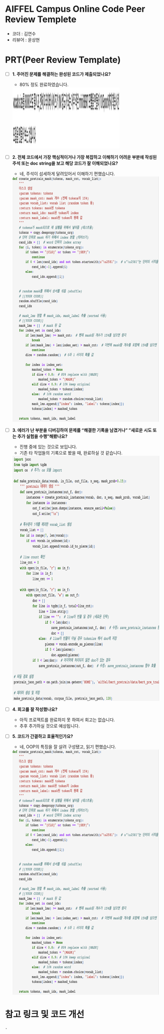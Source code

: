 # AIFFEL Campus Online Code Peer Review Templete
- 코더 : 김연수
- 리뷰어 : 윤상현


# PRT(Peer Review Template)
- [ ]  **1. 주어진 문제를 해결하는 완성된 코드가 제출되었나요?**
    - 80% 정도 완료하였습니다.
    <img src="./img/goal.png"  width="350" height="200">
    
- [ ]  **2. 전체 코드에서 가장 핵심적이거나 가장 복잡하고 이해하기 어려운 부분에 작성된 
  주석 또는 doc string을 보고 해당 코드가 잘 이해되었나요?**
    - 네, 주석이 섬세하게 달려있어서 이해하기 편했습니다.
    <img src="./img/makeMask.png"  width="550" height="800">

- [ ]  **3. 에러가 난 부분을 디버깅하여 문제를 “해결한 기록을 남겼거나” 
  ”새로운 시도 또는 추가 실험을 수행”해봤나요?**
    - 진행 중에 있는 것으로 보입니다.
    - 기존 타 작업들의 기록으로 봤을 때, 완료하실 것 같습니다.
     <img src="./img/error.png"  width="550" height="800">
  
- [ ]  **4. 회고를 잘 작성했나요?**
    - 아직 프로젝트를 완료하지 못 하여서 회고는 없습니다.
    - 추후 추가하실 것으로 예상됩니다.
    
- [ ]  **5. 코드가 간결하고 효율적인가요?**
    - 네, OOP의 특징을 잘 살려 구성됐고, 읽기 편했습니다.
     <img src="./img/makeMask.png"  width="550" height="800">


# 참고 링크 및 코드 개선
```
-
```
